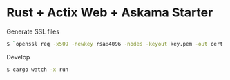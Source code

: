 # Rust + Actix Web + Askama Starter

Generate SSL files
```bash
$ `openssl req -x509 -newkey rsa:4096 -nodes -keyout key.pem -out cert.pem -days 365 -subj '/CN=localhost'`
```

Develop
```bash
$ cargo watch -x run
```
